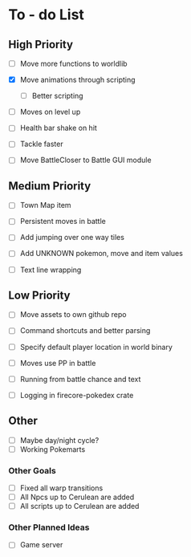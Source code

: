 # To - do List

## High Priority

- [ ] Move more functions to worldlib

- [X] Move animations through scripting
    - [ ] Better scripting
- [ ] Moves on level up

- [ ] Health bar shake on hit
- [ ] Tackle faster

- [ ] Move BattleCloser to Battle GUI module

## Medium Priority

- [ ] Town Map item
- [ ] Persistent moves in battle
- [ ] Add jumping over one way tiles

- [ ] Add UNKNOWN pokemon, move and item values
- [ ] Text line wrapping

## Low Priority

- [ ] Move assets to own github repo

- [ ] Command shortcuts and better parsing
- [ ] Specify default player location in world binary
- [ ] Moves use PP in battle
- [ ] Running from battle chance and text

- [ ] Logging in firecore-pokedex crate

## Other

- [ ] Maybe day/night cycle?
- [ ] Working Pokemarts

<!-- - [ ] Trainer and Gym Leader Battle AI -->

### Other Goals

- [ ] Fixed all warp transitions
- [ ] All Npcs up to Cerulean are added
- [ ] All scripts up to Cerulean are added

### Other Planned Ideas

 - [ ] Game server
